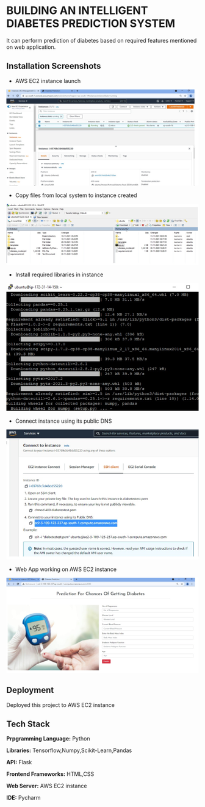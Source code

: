 
# BUILDING AN INTELLIGENT DIABETES PREDICTION SYSTEM 



It can perform prediction of diabetes based on required features mentioned on web application.


  
## Installation Screenshots




- AWS EC2 instance launch

![](ec2_instance.jpg)




- Copy files from local system to instance created

![](winscp.jpg)




- Install required libraries in instance

![](ubuntu.jpg)




- Connect instance using its public DNS

![](public_DNS.jpg)




- Web App working on AWS EC2 instance

![](aws_deployed.jpg)



  
## Deployment

Deployed this project to AWS EC2 instance



  
## Tech Stack

**Prpgramming Language:** Python

**Libraries:** Tensorflow,Numpy,Scikit-Learn,Pandas

**API:** Flask

**Frontend Frameworks:** HTML,CSS

**Web Server:** AWS EC2 instance

**IDE:** Pycharm 

  
  
